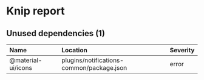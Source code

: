 # Knip report

## Unused dependencies (1)

| Name               | Location     | Severity |
| :----------------- | :----------- | :------- |
| @material-ui/icons | plugins/notifications-common/package.json | error    |


